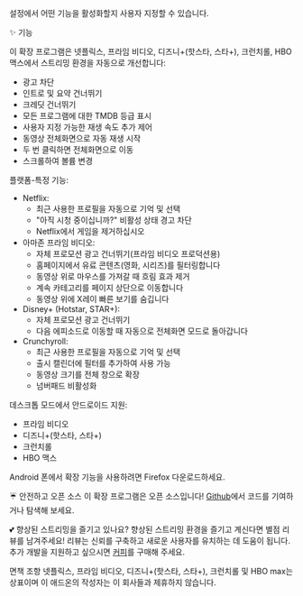 설정에서 어떤 기능을 활성화할지 사용자 지정할 수 있습니다.

✨ 기능

이 확장 프로그램은 넷플릭스, 프라임 비디오, 디즈니+(핫스타, 스타+), 크런치롤, HBO 맥스에서 스트리밍 환경을 자동으로 개선합니다:

<ul>
<li>광고 차단</li>
<li>인트로 및 요약 건너뛰기</li>
<li>크레딧 건너뛰기</li>
<li>모든 프로그램에 대한 TMDB 등급 표시</li>
<li>사용자 지정 가능한 재생 속도 추가 제어</li>
<li>동영상 전체화면으로 자동 재생 시작</li>
<li>두 번 클릭하면 전체화면으로 이동</li>
<li>스크롤하여 볼륨 변경</li>
</ul>

플랫폼-특정 기능:

<ul>
<li>Netflix:
  <ul>
    <li>최근 사용한 프로필을 자동으로 기억 및 선택</li>
    <li>"아직 시청 중이십니까?" 비활성 상태 경고 차단</li>
    <li>Netflix에서 게임을 제거하십시오</li>
  </ul>
</li>

<li>아마존 프라임 비디오:
  <ul>
    <li>자체 프로모션 광고 건너뛰기(프라임 비디오 프로덕션용)</li>
    <li>홈페이지에서 유료 콘텐츠(영화, 시리즈)를 필터링합니다</li>
    <li>동영상 위로 마우스를 가져갈 때 흐림 효과 제거</li>
    <li>계속 카테고리를 페이지 상단으로 이동합니다</li>
    <li>동영상 위에 X레이 빠른 보기를 숨깁니다</li>
  </ul>
</li>

<li>Disney+ (Hotstar, STAR+):
  <ul>
    <li>자체 프로모션 광고 건너뛰기</li>
    <li>다음 에피소드로 이동할 때 자동으로 전체화면 모드로 돌아갑니다</li>
  </ul>
</li>

<li>Crunchyroll:
  <ul>
    <li>최근 사용한 프로필을 자동으로 기억 및 선택</li>
    <li>출시 캘린더에 필터를 추가하여 사용 가능</li>
    <li>동영상 크기를 전체 창으로 확장</li>
    <li>넘버패드 비활성화</li>
  </ul>
</li>
</ul>

데스크톱 모드에서 안드로이드 지원:

<ul>
<li>프라임 비디오</li>
<li>디즈니+(핫스타, 스타+)</li>
<li>크런치롤</li>
<li>HBO 맥스</li>
</ul>
Android 폰에서 확장 기능을 사용하려면 Firefox 다운로드하세요.

☔ 안전하고 오픈 소스
이 확장 프로그램은 오픈 소스입니다! <a href="https://github.com/Dreamlinerm/Netflix-Prime-Auto-Skip" target="_blank">Github</a>에서 코드를 기여하거나 탐색해 보세요.

💕 향상된 스트리밍을 즐기고 있나요?
향상된 스트리밍 환경을 즐기고 계신다면 별점 리뷰를 남겨주세요! 리뷰는 신뢰를 구축하고 새로운 사용자를 유치하는 데 도움이 됩니다.
추가 개발을 지원하고 싶으시면 <a href='https://github.com/sponsors/Dreamlinerm' target='_blank'>커피</a>를 구매해 주세요.

면책 조항
넷플릭스, 프라임 비디오, 디즈니+(핫스타, 스타+), 크런치롤 및 HBO max는 상표이며 이 애드온의 작성자는 이 회사들과 제휴하지 않습니다.
